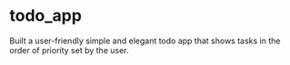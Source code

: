 # todo_app
Built a user-friendly simple and elegant todo app that shows tasks in the order of priority set by the user. 
